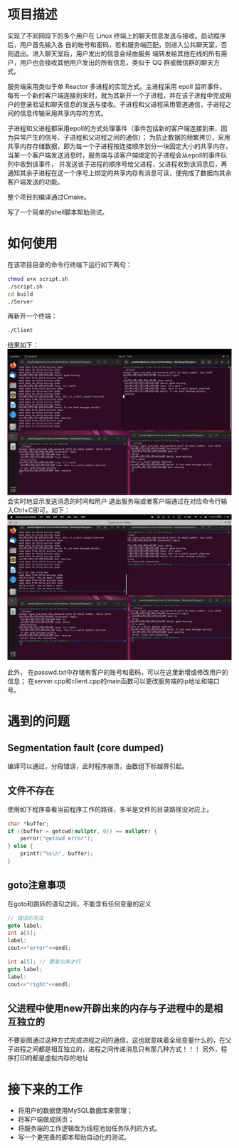 # 项目描述

实现了不同网段下的多个用户在 Linux 终端上的聊天信息发送与接收。启动程序后，用户首先输入各 自的帐号和密码，若和服务端匹配，则进入公共聊天室，否则退出。进入聊天室后，用户发出的信息会经由服务 端转发给其他在线的所有用户，用户也会接收其他用户发出的所有信息，类似于 QQ 群或微信群的聊天方式。

服务端采用类似于单 Reactor 多进程的实现方式。主进程采用 epoll 监听事件，每有一个新的客户端连接到来时，就为其新开一个子进程，并在该子进程中完成用户的登录验证和聊天信息的发送与接收。子进程和父进程采用管道通信，子进程之间的信息传输采用共享内存的方式。

子进程和父进程都采用epoll的方式处理事件（事件包括新的客户端连接到来、因为异常产生的信号、子进程和父进程之间的通信）；
为防止数据的频繁拷贝，采用共享内存存储数据，即为每一个子进程按连接顺序划分一块固定大小的共享内存，当某一个客户端发送消息时，服务端与该客户端绑定的子进程会从epoll的事件队列中收到该事件，
并发送该子进程的顺序号给父进程，父进程收到该消息后，再通知其余子进程在这一个序号上绑定的共享内存有消息可读，便完成了数据向其余客户端发送的功能。

整个项目的编译通过Cmake。

写了一个简单的shell脚本帮助测试。

# 如何使用
在该项目目录的命令行终端下运行如下两句：
```bash
chmod u+x script.sh
./script.sh
cd build
./Server
```
再新开一个终端：
```bash
./Client
```
结果如下：
![](readme/readme-0002.png)
会实时地显示发送消息的时间和用户
退出服务端或者客户端通过在对应命令行输入Ctrl+C即可，如下：
![](readme/readme-0003.png)

此外，
在passwd.txt中存储有客户的账号和密码，可以在这里新增或修改用户的信息；
在server.cpp和client.cpp的main函数可以更改服务端的ip地址和端口号。



# 遇到的问题
## Segmentation fault (core dumped)
编译可以通过，分段错误，此时程序崩溃，由数组下标越界引起。
## 文件不存在
使用如下程序查看当前程序工作的路径，多半是文件的目录路径没对应上。
```c++
char *buffer;
if ((buffer = getcwd(nullptr, 0)) == nullptr) {
    perror("getcwd error"); 
} else {     
    printf("%s\n", buffer); 
}
```
## goto注意事项
在goto和跳转的语句之间，不能含有任何变量的定义
```c++
// 错误的写法
goto label;
int a[5];
label:
cout<<"error"<<endl;
```
```c++
int a[5]; // 要拿出来才行
goto label;
label:
cout<<"right"<<endl;
```
## 父进程中使用new开辟出来的内存与子进程中的是相互独立的
不要妄图通过这种方式完成进程之间的通信，这也就意味着全局变量什么的，在父子进程之间都是相互独立的，进程之间传递消息只有那几种方式！！！
另外，程序打印的都是虚拟内存的地址

# 接下来的工作
* 将用户的数据使用MySQL数据库来管理；
* 将客户端做成网页；
* 将服务端的工作逻辑改为线程池加任务队列的方式。
* 写一个更完善的脚本帮助自动化的测试。
